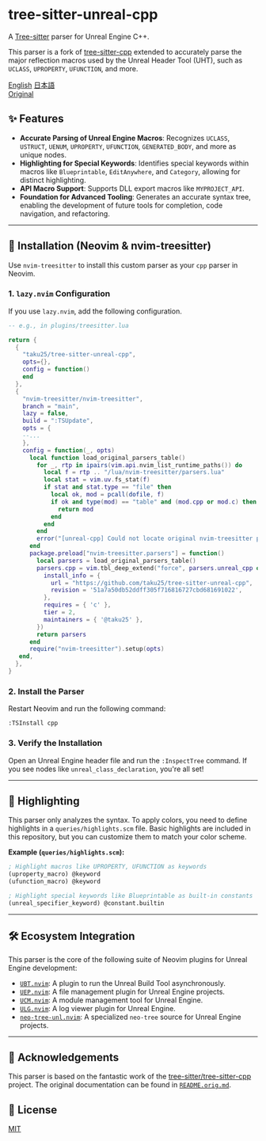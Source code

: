 # tree-sitter-unreal-cpp

[](https://opensource.org/licenses/MIT)

A [Tree-sitter](https://tree-sitter.github.io/tree-sitter/) parser for Unreal Engine C++.

This parser is a fork of [tree-sitter-cpp](https://github.com/tree-sitter/tree-sitter-cpp) extended to accurately parse the major reflection macros used by the Unreal Header Tool (UHT), such as `UCLASS`, `UPROPERTY`, `UFUNCTION`, and more.

[English](./README.md) [日本語](./README_ja.md)  
[Original](./README.orig.md)

## ✨ Features

  * **Accurate Parsing of Unreal Engine Macros**: Recognizes `UCLASS`, `USTRUCT`, `UENUM`, `UPROPERTY`, `UFUNCTION`, `GENERATED_BODY`, and more as unique nodes.
  * **Highlighting for Special Keywords**: Identifies special keywords within macros like `Blueprintable`, `EditAnywhere`, and `Category`, allowing for distinct highlighting.
  * **API Macro Support**: Supports DLL export macros like `MYPROJECT_API`.
  * **Foundation for Advanced Tooling**: Generates an accurate syntax tree, enabling the development of future tools for completion, code navigation, and refactoring.

-----

## 🚀 Installation (Neovim & nvim-treesitter)

Use `nvim-treesitter` to install this custom parser as your `cpp` parser in Neovim.

### 1\. `lazy.nvim` Configuration

If you use `lazy.nvim`, add the following configuration.

```lua
-- e.g., in plugins/treesitter.lua

return {
  {
    "taku25/tree-sitter-unreal-cpp",
    opts={},
    config = function()
    end
  },
  {
    "nvim-treesitter/nvim-treesitter",
    branch = "main",
    lazy = false, 
    build = ":TSUpdate",
    opts = {
    --...
    },
    config = function(_, opts)
      local function load_original_parsers_table()
        for _, rtp in ipairs(vim.api.nvim_list_runtime_paths()) do
          local f = rtp .. "/lua/nvim-treesitter/parsers.lua"
          local stat = vim.uv.fs_stat(f)
          if stat and stat.type == "file" then
            local ok, mod = pcall(dofile, f)
            if ok and type(mod) == "table" and (mod.cpp or mod.c) then
              return mod
            end
          end
        end
        error("[unreal-cpp] Could not locate original nvim-treesitter parsers.lua")
      end
      package.preload["nvim-treesitter.parsers"] = function()
        local parsers = load_original_parsers_table()
        parsers.cpp = vim.tbl_deep_extend("force", parsers.unreal_cpp or {}, {
          install_info = {
            url = "https://github.com/taku25/tree-sitter-unreal-cpp",
            revision = '51a7a50db52ddff305f716816727cbd681691022',
          },
          requires = { 'c' },
          tier = 2,
          maintainers = { '@taku25' },
        })
        return parsers
      end
      require("nvim-treesitter").setup(opts)
   end,
  },
}
```

### 2\. Install the Parser

Restart Neovim and run the following command:

```vim
:TSInstall cpp
```

### 3\. Verify the Installation

Open an Unreal Engine header file and run the `:InspectTree` command. If you see nodes like `unreal_class_declaration`, you're all set\!

-----

## 🎨 Highlighting

This parser only analyzes the syntax. To apply colors, you need to define highlights in a `queries/highlights.scm` file. Basic highlights are included in this repository, but you can customize them to match your color scheme.

**Example (`queries/highlights.scm`):**

```scheme
; Highlight macros like UPROPERTY, UFUNCTION as keywords
(uproperty_macro) @keyword
(ufunction_macro) @keyword

; Highlight special keywords like Blueprintable as built-in constants
(unreal_specifier_keyword) @constant.builtin
```

-----

## 🛠️ Ecosystem Integration

This parser is the core of the following suite of Neovim plugins for Unreal Engine development:

  * [`UBT.nvim`](https://www.google.com/search?q=%5Bhttps://github.com/taku25/UBT.nvim%5D\(https://github.com/taku25/UBT.nvim\)): A plugin to run the Unreal Build Tool asynchronously.
  * [`UEP.nvim`](https://www.google.com/search?q=%5Bhttps://github.com/taku25/UEP.nvim%5D\(https://github.com/taku25/UEP.nvim\)): A file management plugin for Unreal Engine projects.
  * [`UCM.nvim`](https://www.google.com/search?q=%5Bhttps://github.com/taku25/UCM.nvim%5D\(https://github.com/taku25/UCM.nvim\)): A module management tool for Unreal Engine.
  * [`ULG.nvim`](https://www.google.com/search?q=%5Bhttps://github.com/taku25/ULG.nvim%5D\(https://github.com/taku25/ULG.nvim\)): A log viewer plugin for Unreal Engine.
  * [`neo-tree-unl.nvim`](https://www.google.com/search?q=%5Bhttps://github.com/taku25/neo-tree-unl.nvim%5D\(https://github.com/taku25/neo-tree-unl.nvim\)): A specialized `neo-tree` source for Unreal Engine projects.

-----

## 🙏 Acknowledgements

This parser is based on the fantastic work of the [tree-sitter/tree-sitter-cpp](https://github.com/tree-sitter/tree-sitter-cpp) project. The original documentation can be found in [`README.orig.md`](https://www.google.com/search?q=./README.orig.md).

## 📄 License

[MIT](./LICENSE)
